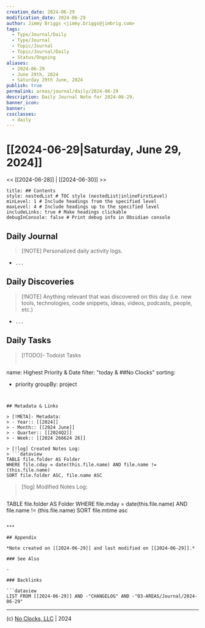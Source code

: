 ```yaml
---
creation_date: 2024-06-29
modification_date: 2024-06-29
author: Jimmy Briggs <jimmy.briggs@jimbrig.com>
tags:
  - Type/Journal/Daily
  - Type/Journal
  - Topic/Journal
  - Topic/Journal/Daily
  - Status/Ongoing
aliases:
  - 2024-06-29
  - June 29th, 2024
  - Saturday 29th June, 2024
publish: true
permalink: areas/journal/daily/2024-06-29
description: Daily Journal Note for 2024-06-29.
banner_icon:
banner:
cssclasses:
  - daily
---
```



# [[2024-06-29|Saturday, June 29, 2024]]

<< [[2024-06-28]] | [[2024-06-30]] >>

```table-of-contents
title: ## Contents 
style: nestedList # TOC style (nestedList|inlineFirstLevel)
minLevel: 1 # Include headings from the specified level
maxLevel: 4 # Include headings up to the specified level
includeLinks: true # Make headings clickable
debugInConsole: false # Print debug info in Obsidian console
```

## Daily Journal

> [!NOTE] Personalized daily activity logs.

- `...`

## Daily Discoveries

> [!NOTE] Anything relevant that was discovered on this day (i.e. new tools, technologies, code snippets, ideas, videos, podcasts, people, etc.)

- `...`

## Daily Tasks

> [!TODO]- Todoist Tasks
> ```todoist
name: Highest Priority & Date
filter: "today & ##No Clocks"
sorting:
   - priority
groupBy: project
```


## Metadata & Links

> [!META]- Metadata:
> - Year:: [[2024]]
> - Month:: [[2024 June]]
> - Quarter:: [[2024Q2]]
> - Week:: [[2024 266624 26]]

> [!log] Created Notes Log:
> ```dataview
TABLE file.folder AS Folder
WHERE file.cday = date(this.file.name) AND file.name != (this.file.name)
SORT file.folder ASC, file.name ASC
```

> [!log] Modified Notes Log:
> ```dataview
TABLE file.folder AS Folder
WHERE file.mday = date(this.file.name) AND file.name != (this.file.name)
SORT file.mtime asc
```

***

## Appendix

*Note created on [[2024-06-29]] and last modified on [[2024-06-29]].*

### See Also

- 

### Backlinks

```dataview
LIST FROM [[2024-06-29]] AND -"CHANGELOG" AND -"03-AREAS/Journal/2024-06-29"
```

***

(c) [No Clocks, LLC](https://github.com/noclocks) | 2024



